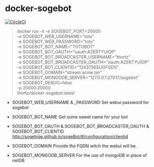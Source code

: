 # docker-sogebot

[![CircleCI](https://circleci.com/gh/th0rtz/docker-sogebot/tree/master.svg?style=svg)](https://circleci.com/gh/th0rtz/docker-sogebot/tree/master)

> docker run -it -e SOGEBOT_PORT=20000 \
	-e SOGEBOT_WEB_USERNAME="toto" \
	-e SOGEBOT_WEB_PASSWORD="toto" \
	-e SOGEBOT_BOT_NAME="TOTOBOT" \
	-e SOGEBOT_BOT_OAUTH="oauth:AZERTYUIOP" \
	-e SOGEBOT_BOT_BROADCASTER_USERNAME="thortz" \
	-e SOGEBOT_BOT_BROADCASTER_OAUTH="oauth:AZERTYUIOP" \
	-e SOGEBOT_BOT_CLIENTID="1243756SUGFQDS" \
	-e SOGEBOT_DOMAIN="stream.acme.lan" \
	-e SOGEBOT_MONGODB_SERVER="127.0.0.1:27017/sogebot" \
	-e SOGEBOT_DEBUG=false \
	-p 20000:20000 \
	thortz/docker-sogebot:latest


- SOGEBOT_WEB_USERNAME & _PASSWORD
Set webui password for sogebot

- SOGEBOT_BOT_NAME
Get some sweet name for your bot

- SOGEBOT_BOT_OAUTH & SOGEBOT_BOT_BROADCASTER_OAUTH & SOGEBOT_BOT_CLIENTID
http://sogehige.github.io/sogeBot/#/configuration/clientid

- SOGEBOT_DOMAIN
Provide the FQDN witch the webui will be.

- SOGEBOT_MONGODB_SERVER
For the use of mongoDB in place of netDB


